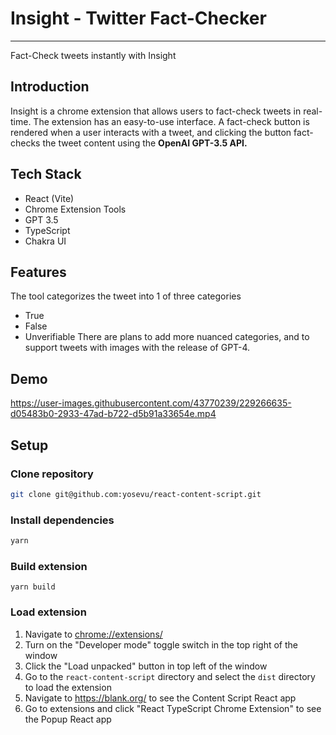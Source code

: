 # Insight - Twitter Fact-Checker
<hr />
Fact-Check tweets instantly with Insight

## Introduction
Insight is a chrome extension that allows users to fact-check tweets in real-time. The extension has an easy-to-use interface. A fact-check button is rendered when a user interacts with a tweet, and clicking the button fact-checks the tweet content using the <strong>OpenAI GPT-3.5 API.</strong>

## Tech Stack
- React (Vite)
- Chrome Extension Tools
- GPT 3.5
- TypeScript
- Chakra UI

## Features
The tool categorizes the tweet into 1 of three categories
- True
- False
- Unverifiable
There are plans to add more nuanced categories, and to support tweets with images with the release of GPT-4.

## Demo
https://user-images.githubusercontent.com/43770239/229266635-d05483b0-2933-47ad-b722-d5b91a33654e.mp4

## Setup

### Clone repository
```sh
git clone git@github.com:yosevu/react-content-script.git
```

### Install dependencies
```sh
yarn
```

### Build extension
```
yarn build
```

### Load extension

1. Navigate to [chrome://extensions/](chrome://extensions/)
1. Turn on the "Developer mode" toggle switch in the top right of the window
1. Click the "Load unpacked" button in top left of the window
1. Go to the `react-content-script` directory and select the `dist` directory to load the extension
1. Navigate to https://blank.org/ to see the Content Script React app
1. Go to extensions and click "React TypeScript Chrome Extension" to see the Popup React app
